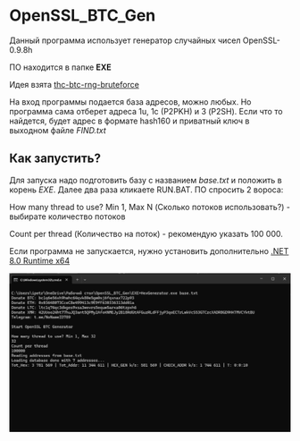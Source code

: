 # OpenSSL_BTC_Gen
Данный программа использует генератор случайных чисел OpenSSL-0.9.8h

ПО находится в папке **EXE**

Идея взята [thc-btc-rng-bruteforce](https://github.com/hackerschoice/thc-btc-rng-bruteforce)

На вход программы подается база адресов, можно любых. Но программа сама отберет адреса 1u, 1c (P2PKH) и 3 (P2SH).
Если что то найдется, будет адрес в формате hash160 и приватный ключ в выходном файле _FIND.txt_
## Как запустить?
Для запуска надо подготовить базу с названием _base.txt_ и положить в корень _EXE_. Далее два раза кликаете RUN.BAT.
ПО спросить 2 вороса:

How many thread to use? Min 1, Max N (Сколько потоков использовать?) - выбирате количество потоков

Count per thread (Количество на поток) - рекомендую указать 100 000.

Если программа не запускается, нужно установить дополнительно [.NET 8.0 Runtime x64](https://dotnet.microsoft.com/en-us/download/dotnet/thank-you/runtime-8.0.10-windows-x64-installer)

![ПО](image.png)
